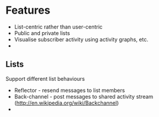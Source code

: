 # Features #

  * List-centric rather than user-centric
  * Public and private lists
  * Visualise subscriber activity using activity graphs, etc.
  * 

## Lists ##

Support different list behaviours

  * Reflector - resend messages to list members
  * Back-channel - post messages to shared activity stream (http://en.wikipedia.org/wiki/Backchannel)
  * 